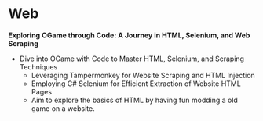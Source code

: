 # Web

**Exploring OGame through Code: A Journey in HTML, Selenium, and Web Scraping**
- Dive into OGame with Code to Master HTML, Selenium, and Scraping Techniques
  - Leveraging Tampermonkey for Website Scraping and HTML Injection
  - Employing C# Selenium for Efficient Extraction of Website HTML Pages
  - Aim to explore the basics of HTML by having fun modding a old game on a website.
